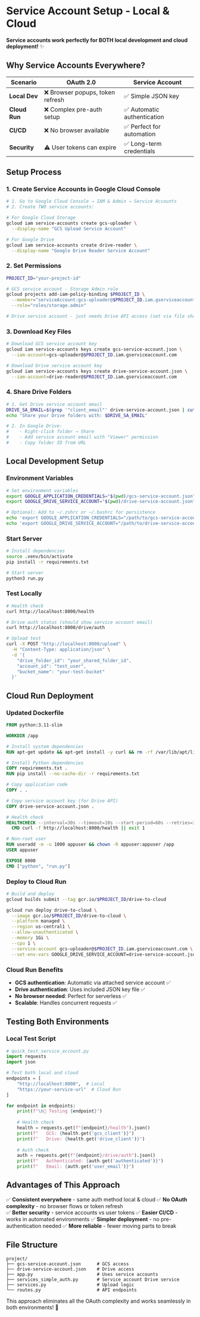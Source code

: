 # Service Account Setup - Local & Cloud

**Service accounts work perfectly for BOTH local development and cloud deployment!** ✨

## Why Service Accounts Everywhere?

| Scenario | OAuth 2.0 | Service Account |
|----------|-----------|-----------------|
| **Local Dev** | ❌ Browser popups, token refresh | ✅ Simple JSON key |
| **Cloud Run** | ❌ Complex pre-auth setup | ✅ Automatic authentication |
| **CI/CD** | ❌ No browser available | ✅ Perfect for automation |
| **Security** | ⚠️ User tokens can expire | ✅ Long-term credentials |

## Setup Process

### 1. Create Service Accounts in Google Cloud Console

```bash
# 1. Go to Google Cloud Console → IAM & Admin → Service Accounts
# 2. Create TWO service accounts:

# For Google Cloud Storage
gcloud iam service-accounts create gcs-uploader \
  --display-name "GCS Upload Service Account"

# For Google Drive  
gcloud iam service-accounts create drive-reader \
  --display-name "Google Drive Reader Service Account"
```

### 2. Set Permissions

```bash
PROJECT_ID="your-project-id"

# GCS service account - Storage Admin role
gcloud projects add-iam-policy-binding $PROJECT_ID \
  --member="serviceAccount:gcs-uploader@$PROJECT_ID.iam.gserviceaccount.com" \
  --role="roles/storage.admin"

# Drive service account - just needs Drive API access (set via file sharing)
```

### 3. Download Key Files

```bash
# Download GCS service account key
gcloud iam service-accounts keys create gcs-service-account.json \
  --iam-account=gcs-uploader@$PROJECT_ID.iam.gserviceaccount.com

# Download Drive service account key  
gcloud iam service-accounts keys create drive-service-account.json \
  --iam-account=drive-reader@$PROJECT_ID.iam.gserviceaccount.com
```

### 4. Share Drive Folders

```bash
# 1. Get Drive service account email
DRIVE_SA_EMAIL=$(grep '"client_email"' drive-service-account.json | cut -d '"' -f 4)
echo "Share your Drive folders with: $DRIVE_SA_EMAIL"

# 2. In Google Drive:
#    - Right-click folder → Share
#    - Add service account email with "Viewer" permission
#    - Copy folder ID from URL
```

## Local Development Setup

### Environment Variables
```bash
# Set environment variables
export GOOGLE_APPLICATION_CREDENTIALS="$(pwd)/gcs-service-account.json"
export GOOGLE_DRIVE_SERVICE_ACCOUNT="$(pwd)/drive-service-account.json"

# Optional: Add to ~/.zshrc or ~/.bashrc for persistence
echo 'export GOOGLE_APPLICATION_CREDENTIALS="/path/to/gcs-service-account.json"' >> ~/.zshrc
echo 'export GOOGLE_DRIVE_SERVICE_ACCOUNT="/path/to/drive-service-account.json"' >> ~/.zshrc
```

### Start Server
```bash
# Install dependencies
source .venv/bin/activate
pip install -r requirements.txt

# Start server
python3 run.py
```

### Test Locally
```bash
# Health check
curl http://localhost:8000/health

# Drive auth status (should show service account email)
curl http://localhost:8000/drive/auth

# Upload test
curl -X POST "http://localhost:8000/upload" \
  -H "Content-Type: application/json" \
  -d '{
    "drive_folder_id": "your_shared_folder_id",
    "account_id": "test_user",
    "bucket_name": "your-test-bucket"
  }'
```

## Cloud Run Deployment

### Updated Dockerfile
```dockerfile
FROM python:3.11-slim

WORKDIR /app

# Install system dependencies
RUN apt-get update && apt-get install -y curl && rm -rf /var/lib/apt/lists/*

# Install Python dependencies
COPY requirements.txt .
RUN pip install --no-cache-dir -r requirements.txt

# Copy application code
COPY . .

# Copy service account key (for Drive API)
COPY drive-service-account.json .

# Health check
HEALTHCHECK --interval=30s --timeout=10s --start-period=60s --retries=3 \
  CMD curl -f http://localhost:8000/health || exit 1

# Non-root user
RUN useradd -m -u 1000 appuser && chown -R appuser:appuser /app
USER appuser

EXPOSE 8000
CMD ["python", "run.py"]
```

### Deploy to Cloud Run
```bash
# Build and deploy
gcloud builds submit --tag gcr.io/$PROJECT_ID/drive-to-cloud

gcloud run deploy drive-to-cloud \
  --image gcr.io/$PROJECT_ID/drive-to-cloud \
  --platform managed \
  --region us-central1 \
  --allow-unauthenticated \
  --memory 1Gi \
  --cpu 1 \
  --service-account gcs-uploader@$PROJECT_ID.iam.gserviceaccount.com \
  --set-env-vars GOOGLE_DRIVE_SERVICE_ACCOUNT=drive-service-account.json
```

### Cloud Run Benefits
- **GCS authentication**: Automatic via attached service account ✅
- **Drive authentication**: Uses included JSON key file ✅  
- **No browser needed**: Perfect for serverless ✅
- **Scalable**: Handles concurrent requests ✅

## Testing Both Environments

### Local Test Script
```python
# quick_test_service_account.py
import requests
import json

# Test both local and cloud
endpoints = [
    "http://localhost:8000",  # Local
    "https://your-service-url"  # Cloud Run
]

for endpoint in endpoints:
    print(f"\n🧪 Testing {endpoint}")
    
    # Health check
    health = requests.get(f"{endpoint}/health").json()
    print(f"   GCS: {health.get('gcs_client')}")
    print(f"   Drive: {health.get('drive_client')}")
    
    # Auth check  
    auth = requests.get(f"{endpoint}/drive/auth").json()
    print(f"   Authenticated: {auth.get('authenticated')}")
    print(f"   Email: {auth.get('user_email')}")
```

## Advantages of This Approach

✅ **Consistent everywhere** - same auth method local & cloud
✅ **No OAuth complexity** - no browser flows or token refresh  
✅ **Better security** - service accounts vs user tokens
✅ **Easier CI/CD** - works in automated environments
✅ **Simpler deployment** - no pre-authentication needed
✅ **More reliable** - fewer moving parts to break

## File Structure
```
project/
├── gcs-service-account.json      # GCS access
├── drive-service-account.json    # Drive access  
├── app.py                        # Uses service accounts
├── services_simple_auth.py       # Service account Drive service
├── services.py                   # Upload logic
└── routes.py                     # API endpoints
```

This approach eliminates all the OAuth complexity and works seamlessly in both environments! 🚀 